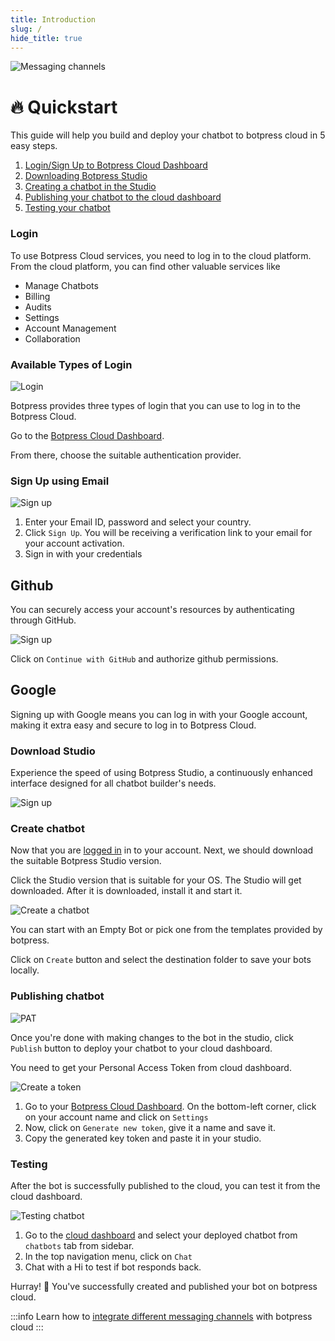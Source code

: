 ```yaml
---
title: Introduction
slug: /
hide_title: true
---
```



![Messaging channels](/img/docs/quickstart.png "Quickstart")

# 🔥 Quickstart

This guide will help you build and deploy your chatbot to botpress cloud in 5 easy steps.

1. [Login/Sign Up to Botpress Cloud Dashboard](/quickstart/login)
2. [Downloading Botpress Studio](/quickstart/create-your-first-chatbot)
3. [Creating a chatbot in the Studio](/quickstart/create-your-first-chatbot)
4. [Publishing your chatbot to the cloud dashboard](/quickstart/publishing-your-chatbot)
5. [Testing your chatbot](/quickstart/testing-your-chatbot)



### Login

To use Botpress Cloud services, you need to log in to the cloud platform. From the cloud platform, you can find other valuable services like

- Manage Chatbots
- Billing
- Audits
- Settings
- Account Management
- Collaboration

<!-- :::info
For more information on Administration:
For more information on Collaboration:
For more information on Managing your Account:
::: -->

### Available Types of Login

![Login](/img/docs/login.png "login")

Botpress provides three types of login that you can use to log in to the Botpress Cloud.

Go to the [Botpress Cloud Dashboard](https://app.botpress.cloud).

From there, choose the suitable authentication provider.

### Sign Up using Email

![Sign up](/img/docs/signup.png "signup")

1. Enter your Email ID, password and select your country.
2. Click `Sign Up`. You will be receiving a verification link to your email for your account activation.
3. Sign in with your credentials


## Github
You can securely access your account's resources by authenticating through GitHub.


![Sign up](/img/docs/github.png "signup")

Click on `Continue with GitHub` and authorize github permissions.

## Google

Signing up with Google means you can log in with your Google account, making it extra easy and secure to log in to Botpress Cloud.

### Download Studio

Experience the speed of using Botpress Studio, a continuously enhanced interface designed for all chatbot builder's needs.

![Sign up](/img/docs/studio.png "signup")


### Create chatbot

Now that you are [logged in](/login-signup) in to your account. Next, we should download the suitable Botpress Studio version.

Click the Studio version that is suitable for your OS. The Studio will get downloaded. After it is downloaded, install it and start it.

![Create a chatbot](/img/docs/create-chatbot.png "Create a chatbot")

You can start with an Empty Bot or pick one from the templates provided by botpress.

Click on `Create` button and select the destination folder to save your bots locally.

### Publishing chatbot

![PAT](/img/docs/pat.png)

Once you're done with making changes to the bot in the studio, click  `Publish` button to deploy your chatbot to your cloud dashboard.

You need to get your Personal Access Token from cloud dashboard.

![Create a token](/img/docs/pat-created.png)
1. Go to your [Botpress Cloud Dashboard](https://app.botpress.cloud).
On the bottom-left corner, click on your account name and click on `Settings` 
1. Now, click on `Generate new token`, give it a name and save it.
2. Copy the generated key token and paste it in your studio.

### Testing 

After the bot is successfully published to the cloud, you can test it from the cloud dashboard. 

![Testing chatbot](/img/docs/testing-chatbot.png)


1. Go to the [cloud dashboard](https://app.botpress.cloud) and select your deployed chatbot from `chatbots` tab from sidebar.
2. In the top navigation menu, click on `Chat`
3. Chat with a Hi to test if bot responds back.
   
Hurray! 🎉 You've successfully created and published your bot on botpress cloud.


:::info
Learn how to [integrate different messaging channels](/messaging-channels/supported-channels) with botpress cloud
:::